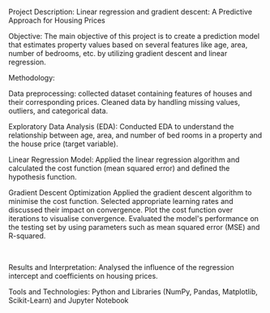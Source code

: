 Project Description: Linear regression and gradient descent: A Predictive Approach for Housing Prices

Objective: The main objective of this project is to create a prediction model that estimates property values based on several features like age, area, number of bedrooms, etc. by utilizing gradient descent and linear regression.

Methodology:

Data preprocessing: collected dataset containing features of houses and their corresponding prices. Cleaned data by handling missing values, outliers, and categorical data.

Exploratory Data Analysis (EDA): Conducted EDA to understand the relationship between age, area, and number of bed rooms in a property and the house price (target variable).

Linear Regression Model: Applied the linear regression algorithm and calculated the cost function (mean squared error) and defined the hypothesis function.

Gradient Descent Optimization Applied the gradient descent algorithm to minimise the cost function. Selected appropriate learning rates and discussed their impact on convergence. Plot the cost function over iterations to visualise convergence. Evaluated the model's performance on the testing set by using parameters such as mean squared error (MSE) and R-squared.

 

Results and Interpretation: Analysed the influence of the regression intercept and coefficients on housing prices.

Tools and Technologies: Python and Libraries (NumPy, Pandas, Matplotlib, Scikit-Learn) and Jupyter Notebook
